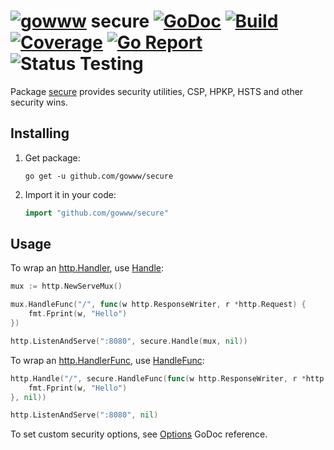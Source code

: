 # [![gowww](https://avatars.githubusercontent.com/u/18078923?s=20)](https://github.com/gowww) secure [![GoDoc](https://godoc.org/github.com/gowww/secure?status.svg)](https://godoc.org/github.com/gowww/secure) [![Build](https://travis-ci.org/gowww/secure.svg?branch=master)](https://travis-ci.org/gowww/secure) [![Coverage](https://coveralls.io/repos/github/gowww/secure/badge.svg?branch=master)](https://coveralls.io/github/gowww/secure?branch=master) [![Go Report](https://goreportcard.com/badge/github.com/gowww/secure)](https://goreportcard.com/report/github.com/gowww/secure) ![Status Testing](https://img.shields.io/badge/status-testing-orange.svg)

Package [secure](https://godoc.org/github.com/gowww/secure) provides security utilities, CSP, HPKP, HSTS and other security wins.

## Installing

1. Get package:

   ```Shell
   go get -u github.com/gowww/secure
   ```

2. Import it in your code:

   ```Go
   import "github.com/gowww/secure"
   ```

## Usage

To wrap an [http.Handler](https://golang.org/pkg/net/http/#Handler), use [Handle](https://godoc.org/github.com/gowww/secure#Handle):

```Go
mux := http.NewServeMux()

mux.HandleFunc("/", func(w http.ResponseWriter, r *http.Request) {
	fmt.Fprint(w, "Hello")
})

http.ListenAndServe(":8080", secure.Handle(mux, nil))
```

To wrap an [http.HandlerFunc](https://golang.org/pkg/net/http/#HandlerFunc), use [HandleFunc](https://godoc.org/github.com/gowww/secure#HandleFunc):

```Go
http.Handle("/", secure.HandleFunc(func(w http.ResponseWriter, r *http.Request) {
	fmt.Fprint(w, "Hello")
}, nil))

http.ListenAndServe(":8080", nil)
```

To set custom security options, see [Options](https://godoc.org/github.com/gowww/secure#Options) GoDoc reference.
